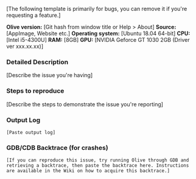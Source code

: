 
[The following template is primarily for bugs, you can remove it if you're requesting a feature.]

**Olive version:**  [Git hash from window title or Help > About]
**Source:** [AppImage, Website etc.]
**Operating system:** [Ubuntu 18.04 64-bit]
**CPU:** [Intel i5-4300U]
**RAM:** [8GB]
**GPU:** [NVIDIA Geforce GT 1030 2GB (Driver ver xxx.xx.xx)]

### Detailed Description

[Describe the issue you're having]

### Steps to reproduce

[Describe the steps to demonstrate the issue you're reporting]

### Output Log

```
[Paste output log]
```

### GDB/CDB Backtrace (for crashes)

```
[If you can reproduce this issue, try running Olive through GDB and retrieving a backtrace, then paste the backtrace here. Instructions are available in the Wiki on how to acquire this backtrace.]
```